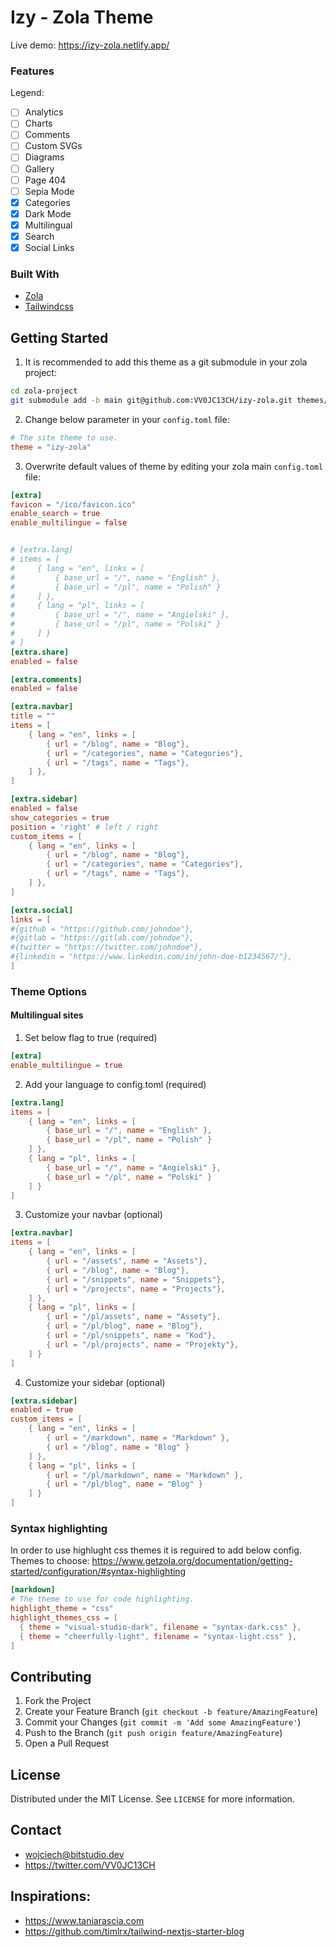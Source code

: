 # Izy - Zola Theme

Live demo: https://izy-zola.netlify.app/

### Features

Legend:
- [ ] Analytics
- [ ] Charts
- [ ] Comments
- [ ] Custom SVGs
- [ ] Diagrams
- [ ] Gallery
- [ ] Page 404
- [ ] Sepia Mode
- [x] Categories
- [x] Dark Mode
- [x] Multilingual
- [x] Search
- [x] Social Links

### Built With

- [Zola](https://www.getzola.org/)
- [Tailwindcss](https://tailwindcss.com/)

## Getting Started

1. It is recommended to add this theme as a git submodule in your zola project:  
```bash
cd zola-project
git submodule add -b main git@github.com:VV0JC13CH/izy-zola.git themes/izy-zola
```

2. Change below parameter in your `config.toml` file:
```toml
# The site theme to use.
theme = "izy-zola"
```

3. Overwrite default values of theme by editing your zola main `config.toml` file:
```toml
[extra]
favicon = "/ico/favicon.ico"
enable_search = true
enable_multilingue = false


# [extra.lang]
# items = [
#     { lang = "en", links = [
#         { base_url = "/", name = "English" },
#         { base_url = "/pl", name = "Polish" }
#     ] },
#     { lang = "pl", links = [
#         { base_url = "/", name = "Angielski" },
#         { base_url = "/pl", name = "Polski" }
#     ] }
# ]
[extra.share]
enabled = false

[extra.comments]
enabled = false

[extra.navbar]
title = ""
items = [
    { lang = "en", links = [
        { url = "/blog", name = "Blog"},
        { url = "/categories", name = "Categories"},
        { url = "/tags", name = "Tags"},
    ] },
]

[extra.sidebar]
enabled = false
show_categories = true
position = 'right' # left / right
custom_items = [
    { lang = "en", links = [
        { url = "/blog", name = "Blog"},
        { url = "/categories", name = "Categories"},
        { url = "/tags", name = "Tags"},
    ] },
]

[extra.social]
links = [
#{github = "https://github.com/johndoe"},
#{gitlab = "https://gitlab.com/johndoe"},
#{twitter = "https://twitter.com/johndoe"},
#{linkedin = "https://www.linkedin.com/in/john-doe-b1234567/"},
]
```

### Theme Options
#### Multilingual sites

1. Set below flag to true (required)
```toml
[extra]
enable_multilingue = true
```
2. Add your language to config.toml (required)
```toml
[extra.lang]
items = [
    { lang = "en", links = [
        { base_url = "/", name = "English" },
        { base_url = "/pl", name = "Polish" }
    ] },
    { lang = "pl", links = [
        { base_url = "/", name = "Angielski" },
        { base_url = "/pl", name = "Polski" }
    ] }
]
```
3. Customize your navbar (optional)
```toml
[extra.navbar]
items = [
    { lang = "en", links = [
        { url = "/assets", name = "Assets"},
        { url = "/blog", name = "Blog"},
        { url = "/snippets", name = "Snippets"},
        { url = "/projects", name = "Projects"},
    ] },
    { lang = "pl", links = [
        { url = "/pl/assets", name = "Assety"},
        { url = "/pl/blog", name = "Blog"},
        { url = "/pl/snippets", name = "Kod"},
        { url = "/pl/projects", name = "Projekty"},
    ] }
]
```
4. Customize your sidebar (optional)
```toml
[extra.sidebar]
enabled = true
custom_items = [
    { lang = "en", links = [
        { url = "/markdown", name = "Markdown" },
        { url = "/blog", name = "Blog" }
    ] },
    { lang = "pl", links = [
        { url = "/pl/markdown", name = "Markdown" },
        { url = "/pl/blog", name = "Blog" }
    ] }
]
```

### Syntax highlighting
In order to use highlught css themes it is reguired to add below config.
Themes to choose: https://www.getzola.org/documentation/getting-started/configuration/#syntax-highlighting
```toml
[markdown]
# The theme to use for code highlighting.
highlight_theme = "css"
highlight_themes_css = [
  { theme = "visual-studio-dark", filename = "syntax-dark.css" },
  { theme = "cheerfully-light", filename = "syntax-light.css" },
]
```

## Contributing

1. Fork the Project
2. Create your Feature Branch (`git checkout -b feature/AmazingFeature`)
3. Commit your Changes (`git commit -m 'Add some AmazingFeature'`)
4. Push to the Branch (`git push origin feature/AmazingFeature`)
5. Open a Pull Request

## License

Distributed under the MIT License. See `LICENSE` for more information.

## Contact

- wojciech@bitstudio.dev
- https://twitter.com/VV0JC13CH

## Inspirations:

* https://www.taniarascia.com
* https://github.com/timlrx/tailwind-nextjs-starter-blog
